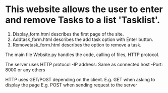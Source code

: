 # This website allows the user to enter and remove Tasks to a list 'Tasklist'.

1. Display_form.html describes the first page of the site.
2. Addtask_form.html describes the add task option with Enter button.
3. Removetask_form.html describes the option to remove a task.

The main file Website.py handles the code, calling of files, HTTP protocol.

The server uses HTTP protocol 
-IP address: Same as connected host
-Port: 8000 or any others

HTTP uses GET/POST depending on the client.
E.g. GET when asking to display the page
E.g. POST when sending request to the server
